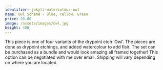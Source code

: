 ```yaml
---
identifier: jekyll-watercolour-owl
name: Owl Scheme - Blue, Yellow, Green
price: 20.00
image: /assets/images/owl.jpg
height: 400
---
```

This piece is one of four variants of the drypoint etch ‘Owl’. The pieces are done as drypoint etchings, and added watercolour to add flair. The set can be purchased as a bundle and would look amazing all framed together! This option can be negotiated with me over email. Shipping will vary depending on where you are located.

